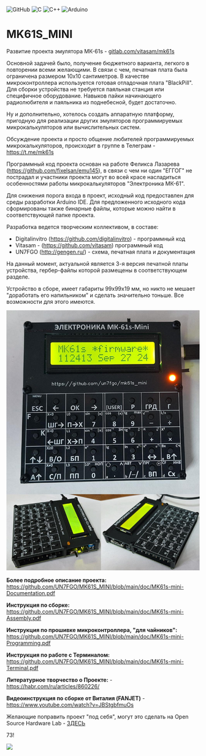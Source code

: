 ![GitHub](https://img.shields.io/badge/github-%23121011.svg?style=for-the-badge&logo=github&logoColor=white)
![C](https://img.shields.io/badge/c-%2300599C.svg?style=for-the-badge&logo=c&logoColor=white) 
![C++](https://img.shields.io/badge/c++-%2300599C.svg?style=for-the-badge&logo=c%2B%2B&logoColor=white)
![Arduino](https://img.shields.io/badge/-Arduino-00979D?style=for-the-badge&logo=Arduino&logoColor=white)


# MK61S_MINI

Развитие проекта эмулятора МК-61s - <a href="https://web.archive.org/web/20231130170055/https://gitlab.com/vitasam/mk61s/">gitlab.com/vitasam/mk61s</a>

Основной задачей было, получение бюджетного варианта, легкого в повторении всеми желающими. В связи с чем, печатная плата была ограничена размером 10х10 сантиметров. В качестве микроконтроллера используется готовая отладочная плата "BlackPill". Для сборки устройства не требуется паяльная станция или специфичное оборудование. Навыков пайки начинающего радиолюбителя и паяльника из поднебесной, будет достаточно.

Ну и дополнительно, хотелось создать аппаратную платформу, пригодную для реализации других эмуляторов программируемых микрокалькуляторов или вычислительных систем.

Обсуждение проекта и просто общение любителей программируемых микрокалькуляторов, происходит в группе в Телеграм - https://t.me/mk61s

Программный код проекта основан на работе Феликса Лазарева (https://github.com/fixelsan/emu145), в связи с чем ни один "ЕГГОГ" не пострадал и участники проекта могут во всей красе насладиться особенностями работы микрокалькуляторов "Электроника МК-61".

Для снижения порога входа в проект, исходный код предоставлен для среды разработки Arduino IDE.
Для предложенного исходного кода сформированы также бинарные файлы, которые можно найти в соответствующей папке проекта.

Разработка ведется творческим коллективом, в составе:
- Digitalinvitro (https://github.com/digitalinvitro) - программный код
- Vitasam - (https://github.com/vitasam) программный код
- UN7FGO (http://gengen.ru/) - схема, печатная плата и документация

На данный момент, актуальной является 3-я версия печатной платы устройства, гербер-файлы которой размещены в соответствующем разделе. 

Устройство в сборе, имеет габариты 99х99х19 мм, но никто не мешает "доработать его напильником" и сделать значительно тоньше. Все возможности для этого имеются.

![3-я версия устройства в сборе](https://github.com/UN7FGO/MK61S_MINI/blob/main/img/mk-61s-mini-c.jpg)

**Более подробное описание проекта:**  
https://github.com/UN7FGO/MK61S_MINI/blob/main/doc/MK61s-mini-Documentation.pdf

**Инструкция по сборке:**  
https://github.com/UN7FGO/MK61S_MINI/blob/main/doc/MK61s-mini-Assembly.pdf

**Инструкция по прошивке микроконтроллера, "для чайников":**  
https://github.com/UN7FGO/MK61S_MINI/blob/main/doc/MK61s-mini-Programming.pdf

**Инструкция по работе с Терминалом:**  
https://github.com/UN7FGO/MK61S_MINI/blob/main/doc/MK61s-mini-Terminal.pdf

**Литературное творчество о Проекте:** - https://habr.com/ru/articles/860226/

**Видеоинструкция по сборке от Виталия (FANJET)** - https://www.youtube.com/watch?v=JBStgbfmuOs

Желающие поправить проект "под себя", могут это сделать на Open Source Hardware Lab - <a href="https://oshwlab.com/un7fgo/mk61s_v1_copy_copy_copy_copy"> ЗДЕСЬ </a>

73!

![](https://komarev.com/ghpvc/?username=MK61s-mini)
